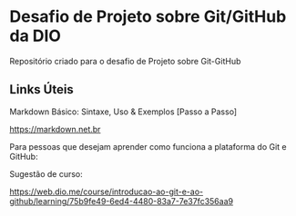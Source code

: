 #  Desafio de Projeto sobre Git/GitHub da DIO
Repositório criado para o desafio de Projeto sobre Git-GitHub

## Links Úteis
Markdown Básico: Sintaxe, Uso & Exemplos [Passo a Passo]

https://markdown.net.br 

Para pessoas que desejam aprender como funciona a plataforma do Git e GitHub:

Sugestão de curso:

https://web.dio.me/course/introducao-ao-git-e-ao-github/learning/75b9fe49-6ed4-4480-83a7-7e37fc356aa9
